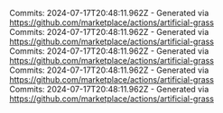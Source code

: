 Commits: 2024-07-17T20:48:11.962Z - Generated via https://github.com/marketplace/actions/artificial-grass
<br>
Commits: 2024-07-17T20:48:11.962Z - Generated via https://github.com/marketplace/actions/artificial-grass
<br>
Commits: 2024-07-17T20:48:11.962Z - Generated via https://github.com/marketplace/actions/artificial-grass
<br>
Commits: 2024-07-17T20:48:11.962Z - Generated via https://github.com/marketplace/actions/artificial-grass
<br>
Commits: 2024-07-17T20:48:11.962Z - Generated via https://github.com/marketplace/actions/artificial-grass
<br>
